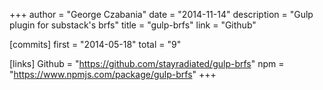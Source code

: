 +++
author = "George Czabania"
date = "2014-11-14"
description = "Gulp plugin for substack's brfs"
title = "gulp-brfs"
link = "Github"

[commits]
  first = "2014-05-18"
  total = "9"

[links]
  Github = "https://github.com/stayradiated/gulp-brfs"
  npm = "https://www.npmjs.com/package/gulp-brfs"
+++

